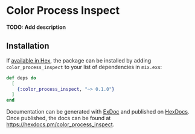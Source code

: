 # Color Process Inspect

**TODO: Add description**

## Installation

If [available in Hex](https://hex.pm/docs/publish), the package can be installed
by adding `color_process_inspect` to your list of dependencies in `mix.exs`:

```elixir
def deps do
  [
    {:color_process_inspect, "~> 0.1.0"}
  ]
end
```

Documentation can be generated with [ExDoc](https://github.com/elixir-lang/ex_doc)
and published on [HexDocs](https://hexdocs.pm). Once published, the docs can
be found at <https://hexdocs.pm/color_process_inspect>.

